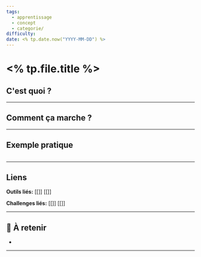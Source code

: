 ```yaml
---
tags:
  - apprentissage
  - concept
  - categorie/
difficulty: 
date: <% tp.date.now("YYYY-MM-DD") %>
---
```


# <% tp.file.title %>

##  C'est quoi ?


---

##  Comment ça marche ?


---

##  Exemple pratique

```bash

```

---

##  Liens

**Outils liés:** [[]] [[]]

**Challenges liés:** [[]] [[]]

---

## 📝 À retenir
- 

---
